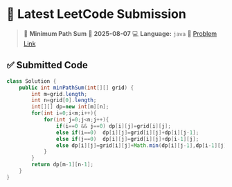 # 🧠 Latest LeetCode Submission

> 📌 **Minimum Path Sum**
> 📅 **2025-08-07**
> 💻 **Language:** `java`
> 🔗 [Problem Link](https://leetcode.com/problems/minimum-path-sum/)

## ✅ Submitted Code

```java
class Solution {
    public int minPathSum(int[][] grid) {
        int m=grid.length;
        int n=grid[0].length;
        int[][] dp=new int[m][n];
        for(int i=0;i<m;i++){
            for(int j=0;j<n;j++){
                if(i==0 && j==0) dp[i][j]=grid[i][j];
                else if(i==0)  dp[i][j]=grid[i][j]+dp[i][j-1];
                else if(j==0)  dp[i][j]=grid[i][j]+dp[i-1][j];
                else dp[i][j]=grid[i][j]+Math.min(dp[i][j-1],dp[i-1][j]);
            }
        }
        return dp[m-1][n-1];
    }
}
```

<!-- Updated: 2025-08-09 05:40:52.479513 -->
